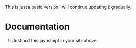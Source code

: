This is just a basic version i will continue updating it gradually.

# Documentation

1. Just add this javascript in your site above </body>

<script>
// Array of your random post URLs
let postsArray = ['post1.html', 'post2.html', 'post3.html'];
function googleurl(){
    window.location.href = 'https://www.google.com/search?q=site:YourWebsite.com';
}
</script>

<script src=''/>

2. In the html page/post in which you will add the link add it like this :-

<!-- These are the links on your original website. Add as many as you like. -->
<a href="#" data-url="your_destination_url_1" onclick="redirectToRandomPost(this)">Go to destination 1</a>
<a href="#" data-url="your_destination_url_2" onclick="redirectToRandomPost(this)">Go to destination 2</a>

3. In the post which you will redirect after clicking on one of the safe-link add the following code

<!-- This is the countdown timer -->
<p id="countdown">30 seconds remaining</p>

<!-- This is the button that will appear after the countdown. It's hidden by default. -->
<button id="continueButton" style="display: none;" onclick="redirectToGoogle()">Continue</button>

4. Lastly add the following code on the homepage of your site where you will send the user from the search page

<!-- This is the countdown timer -->
<p id="countdown2">30 seconds remaining</p>

<!-- This is the button that will appear after the countdown. It's hidden by default. -->
<button id="continueButton2" style="display: none;" onclick="redirectToDestination()">Continue</button>

## Please note that this is just an alpha build it doesn't conatins any css, i will improve it in the future builds
